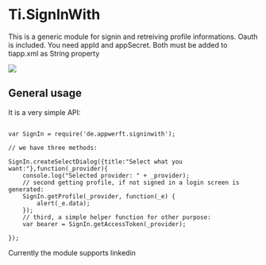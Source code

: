 Ti.SignInWith
=============

This is a generic module for signin and retreiving profile informations.
Oauth is included. You need appId and appSecret. Both must be added to tiapp.xml as String property


![](https://raw.githubusercontent.com/AppWerft/Ti.SignInWith/master/documentation/Screenshot.png)

General usage
-------------

It is a very simple API:

~~~

var SignIn = require('de.appwerft.signinwith');

// we have three methods:

SignIn.createSelectDialog({title:"Select what you want:"},function(_provider){
    console.log("Selected provider: " + _provider);
    // second getting profile, if not signed in a login screen is generated:
    SignIn.getProfile(_provider, function(_e) {
        alert(_e.data);
    });
    // third, a simple helper function for other purpose:
    var bearer = SignIn.getAccessToken(_provider);

});

~~~

Currently the module supports linkedin
